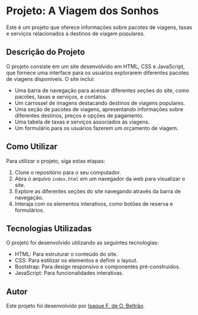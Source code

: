 
# Projeto: A Viagem dos Sonhos

Este é um projeto que oferece informações sobre pacotes de viagens, taxas e serviços relacionados a destinos de viagem populares.

## Descrição do Projeto

O projeto consiste em um site desenvolvido em HTML, CSS e JavaScript, que fornece uma interface para os usuários explorarem diferentes pacotes de viagens disponíveis. O site inclui:

- Uma barra de navegação para acessar diferentes seções do site, como pacotes, taxas e serviços, e contatos.
- Um carrossel de imagens destacando destinos de viagens populares.
- Uma seção de pacotes de viagens, apresentando informações sobre diferentes destinos, preços e opções de pagamento.
- Uma tabela de taxas e serviços associados às viagens.
- Um formulário para os usuários fazerem um orçamento de viagem.

## Como Utilizar

Para utilizar o projeto, siga estas etapas:

1. Clone o repositório para o seu computador.
2. Abra o arquivo `index.html` em um navegador da web para visualizar o site.
3. Explore as diferentes seções do site navegando através da barra de navegação.
4. Interaja com os elementos interativos, como botões de reserva e formulários.

## Tecnologias Utilizadas

O projeto foi desenvolvido utilizando as seguintes tecnologias:

- HTML: Para estruturar o conteúdo do site.
- CSS: Para estilizar os elementos e definir o layout.
- Bootstrap: Para design responsivo e componentes pré-construídos.
- JavaScript: Para funcionalidades interativas.

## Autor

Este projeto foi desenvolvido por [Isaque F. de O. Beltrão](https://github.com/seuusuariogit).

